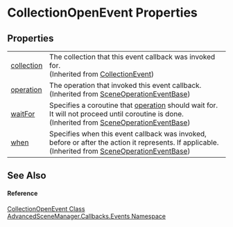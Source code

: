 # CollectionOpenEvent Properties




## Properties
<table>
<tr>
<td><a href="P_AdvancedSceneManager_Callbacks_Events_CollectionEvent_collection.md">collection</a></td>
<td>The collection that this event callback was invoked for.<br />(Inherited from <a href="T_AdvancedSceneManager_Callbacks_Events_CollectionEvent.md">CollectionEvent</a>)</td></tr>
<tr>
<td><a href="P_AdvancedSceneManager_Callbacks_Events_SceneOperationEventBase_operation.md">operation</a></td>
<td>The operation that invoked this event callback.<br />(Inherited from <a href="T_AdvancedSceneManager_Callbacks_Events_SceneOperationEventBase.md">SceneOperationEventBase</a>)</td></tr>
<tr>
<td><a href="P_AdvancedSceneManager_Callbacks_Events_SceneOperationEventBase_waitFor.md">waitFor</a></td>
<td>Specifies a coroutine that <a href="P_AdvancedSceneManager_Callbacks_Events_SceneOperationEventBase_operation.md">operation</a> should wait for. It will not proceed until coroutine is done.<br />(Inherited from <a href="T_AdvancedSceneManager_Callbacks_Events_SceneOperationEventBase.md">SceneOperationEventBase</a>)</td></tr>
<tr>
<td><a href="P_AdvancedSceneManager_Callbacks_Events_SceneOperationEventBase_when.md">when</a></td>
<td>Specifies when this event callback was invoked, before or after the action it represents. If applicable.<br />(Inherited from <a href="T_AdvancedSceneManager_Callbacks_Events_SceneOperationEventBase.md">SceneOperationEventBase</a>)</td></tr>
</table>

## See Also


#### Reference
<a href="T_AdvancedSceneManager_Callbacks_Events_CollectionOpenEvent.md">CollectionOpenEvent Class</a>  
<a href="N_AdvancedSceneManager_Callbacks_Events.md">AdvancedSceneManager.Callbacks.Events Namespace</a>  
